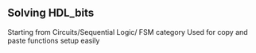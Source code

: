 ## Solving HDL_bits 

Starting from Circuits/Sequential Logic/ FSM category
Used for copy and paste functions setup easily

